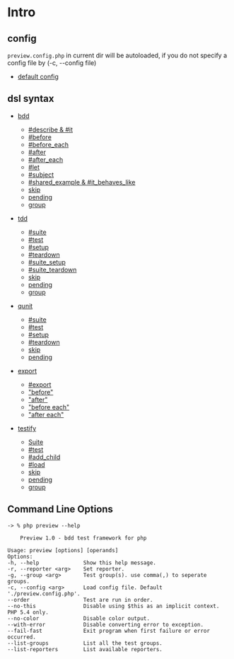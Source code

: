 # Intro

## config

`preview.config.php` in current dir will be autoloaded, if you do not
specify a config file by (-c, --config file)

- [default config](./preview.config.php)

## dsl syntax

- [bdd](./bdd)
  * [#describe & #it](./bdd/basic_spec.php)
  * [#before](./bdd/before_spec.php)
  * [#before_each](./bdd/before_each_spec.php)
  * [#after](./bdd/after_spec.php)
  * [#after_each](./bdd/after_each_spec.php)
  * [#let](./bdd/let_spec.php)
  * [#subject](./bdd/let_spec.php)
  * [#shared_example & #it_behaves_like](./bdd/shared_example_and_behave_spec.php)
  * [skip](./bdd/skip_spec.php)
  * [pending](./bdd/pending_spec.php)
  * [group](./bdd/group_spec.php)

- [tdd](./tdd)
  * [#suite](./tdd/suite_spec.php)
  * [#test](./tdd/test_spec.php)
  * [#setup](./tdd/setup_spec.php)
  * [#teardown](./tdd/teardown_spec.php)
  * [#suite_setup](./tdd/suite_setup_spec.php)
  * [#suite_teardown](./tdd/suite_teardown_spec.php)
  * [skip](./tdd/skip_spec.php)
  * [pending](./tdd/pending_spec.php)
  * [group](./tdd/group_spec.php)

- [qunit](./qunit)
  * [#suite](./tdd/suite_spec.php)
  * [#test](./tdd/test_spec.php)
  * [#setup](./tdd/setup_spec.php)
  * [#teardown](./tdd/teardown_spec.php)
  * [skip](./qunit/skip_spec.php)
  * [pending](./qunit/pending_spec.php)

- [export](./export)
  * [#export](./export/basic_spec.php)
  * ["before"](./export/before_spec.php)
  * ["after"](./export/after_spec.php)
  * ["before each"](./export/before_each_spec.php)
  * ["after each"](./export/after_each_spec.php)

- [testify](./testify)
  * [Suite](./testify/basic_spec.php)
  * [#test](./testify/basic_spec.php)
  * [#add_child](./testify/basic_spec.php)
  * [#load](./testify/basic_spec.php)
  * [skip](./testify/skip_spec.php)
  * [pending](./testify/pending_spec.php)
  * [group](./testify/group_spec.php)


## Command Line Options

```
-> % php preview --help

    Preview 1.0 - bdd test framework for php

Usage: preview [options] [operands]
Options:
-h, --help              Show this help message.
-r, --reporter <arg>    Set reporter.
-g, --group <arg>       Test group(s). use comma(,) to seperate groups.
-c, --config <arg>      Load config file. Default './preview.config.php'.
--order                 Test are run in order.
--no-this               Disable using $this as an implicit context. PHP 5.4 only.
--no-color              Disable color output.
--with-error            Disable converting error to exception.
--fail-fast             Exit program when first failure or error occurred.
--list-groups           List all the test groups.
--list-reporters        List available reporters.
```
